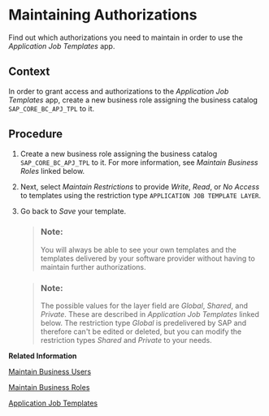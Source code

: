 <!-- loioeeb99e99924242529b9624c6478a5055 -->

# Maintaining Authorizations

Find out which authorizations you need to maintain in order to use the *Application Job Templates* app.



<a name="loioeeb99e99924242529b9624c6478a5055__MaintainingAuthorizations_context"/>

## Context

In order to grant access and authorizations to the *Application Job Templates* app, create a new business role assigning the business catalog `SAP_CORE_BC_APJ_TPL` to it.



<a name="loioeeb99e99924242529b9624c6478a5055__MaintainingAuthorizations_steps"/>

## Procedure

1.  Create a new business role assigning the business catalog `SAP_CORE_BC_APJ_TPL` to it. For more information, see *Maintain Business Roles* linked below.

2.  Next, select *Maintain Restrictions* to provide *Write*, *Read*, or *No Access* to templates using the restriction type `APPLICATION JOB TEMPLATE LAYER`.

3.  Go back to *Save* your template.

    > ### Note:  
    > You will always be able to see your own templates and the templates delivered by your software provider without having to maintain further authorizations.

    > ### Note:  
    > The possible values for the layer field are *Global*, *Shared*, and *Private*. These are described in *Application Job Templates* linked below. The restriction type *Global* is predelivered by SAP and therefore can't be edited or deleted, but you can modify the restriction types *Shared* and *Private* to your needs.


**Related Information**  


[Maintain Business Users](Maintain_Business_Users_e40e710.md "You use this app to provide business users with access rights and to maintain business user settings.")

[Maintain Business Roles](Maintain_Business_Roles_8980ad0.md "You can use this app to create and edit business roles, add business catalogs to the roles, and maintain access restrictions.")

[Application Job Templates](Application_Job_Templates_9c930d5.md)

